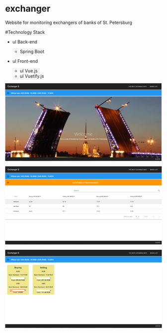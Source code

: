 # exchanger
Website for monitoring exchangers of banks of St. Petersburg

#Technology Stack 
+ ul Back-end
  + Spring Boot

 
+ ul Front-end
  + ul Vue.js
  + ul Vuetify.js

![Illustration1](https://github.com/SergeLys/exchanger/blob/master/images/example1.PNG)

![Illustration2](https://github.com/SergeLys/exchanger/blob/master/images/example2.PNG)

![Illustration3](https://github.com/SergeLys/exchanger/blob/master/images/example3.PNG)
